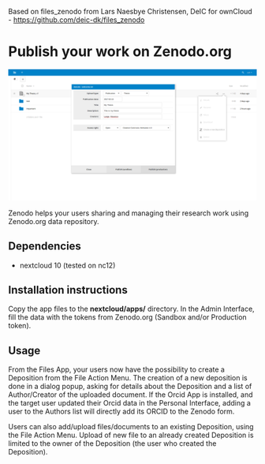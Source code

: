 Based on files_zenodo from Lars Naesbye Christensen, DeIC for ownCloud - https://github.com/deic-dk/files_zenodo

# Publish your work on Zenodo.org

![example screenshot](screenshots/dialogpopup.png)

Zenodo helps your users sharing and managing their research work using Zenodo.org data repository.

## Dependencies 
 * nextcloud 10 (tested on nc12)

## Installation instructions
Copy the app files to the **nextcloud/apps/** directory.
In the Admin Interface, fill the data with the tokens from Zenodo.org (Sandbox and/or Production token).

## Usage
From the Files App, your users now have the possibility to create a Deposition from the File Action Menu. The creation of a new deposition is done in a dialog popup, asking for details about the Deposition and a list of Author/Creator of the uploaded document. If the Orcid App is installed, and the target user updated their Orcid data in the Personal Interface, adding a user to the Authors list will directly add its ORCID to the Zenodo form. 

Users can also add/upload files/documents to an existing Deposition, using the File Action Menu. Upload of new file to an already created Deposition is limited to the owner of the Deposition (the user who created the Deposition).




